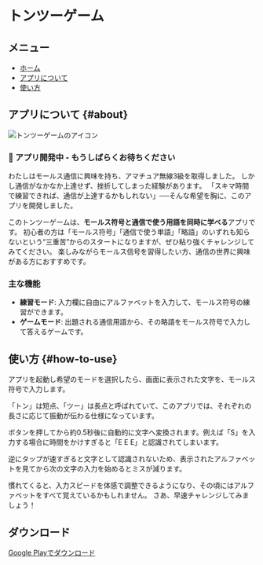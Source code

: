 # トンツーゲーム

## メニュー
- [ホーム](/index.html)
- [アプリについて](#about)
- [使い方](#how-to-use)

## アプリについて {#about}
![トンツーゲームのアイコン](/images/ton_tsu_game_icon.png)
### 📱 アプリ開発中 - もうしばらくお待ちください
わたしはモールス通信に興味を持ち、アマチュア無線3級を取得しました。
しかし通信がなかなか上達せず、挫折してしまった経験があります。
「スキマ時間で練習できれば、通信が上達するかもしれない」──そんな希望を胸に、このアプリを開発しました。

このトンツーゲームは、**モールス符号と通信で使う用語を同時に学べる**アプリです。
初心者の方は「モールス符号」「通信で使う単語」「略語」のいずれも知らないという“三重苦”からのスタートになりますが、ぜひ粘り強くチャレンジしてみてください。
楽しみながらモールス信号を習得したい方、通信の世界に興味がある方におすすめです。

### 主な機能
- **練習モード**: 入力欄に自由にアルファベットを入力して、モールス符号の練習ができます。
- **ゲームモード**: 出題される通信用語から、その略語をモールス符号で入力して答えるゲームです。

## 使い方 {#how-to-use}

アプリを起動し希望のモードを選択したら、画面に表示された文字を、モールス符号で入力します。

「トン」は短点、「ツー」は長点と呼ばれていて、このアプリでは、それぞれの長さに応じて振動が伝わる仕様になっています。

ボタンを押してから約0.5秒後に自動的に文字へ変換されます。例えば「S」を入力する場合に時間をかけすぎると「E E E」と認識されてしまいます。

逆にタップが速すぎると文字として認識されないため、表示されたアルファベットを見てから次の文字の入力を始めるとミスが減ります。

慣れてくると、入力スピードを体感で調整できるようになり、その頃にはアルファベットをすべて覚えているかもしれません。
さあ、早速チャレンジしてみましょう！

## ダウンロード

[Google Playでダウンロード](#)